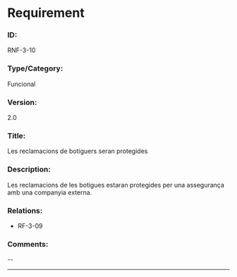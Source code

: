 # Requirement

### ID:
RNF-3-10

### Type/Category:
Funcional

### Version:
2.0

### Title:
Les reclamacions de botiguers seran
protegides

### Description:
Les reclamacions de les botigues estaran protegides per una assegurança amb una companyia externa.

### Relations:
* RF-3-09

### Comments:
--

---